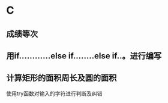# C
成绩等次
----------------------
用if............else
  if........else if..。进行编写
--------------------------
计算矩形的面积周长及圆的面积
---------------------------------
使用try函数对输入的字符进行判断及纠错

